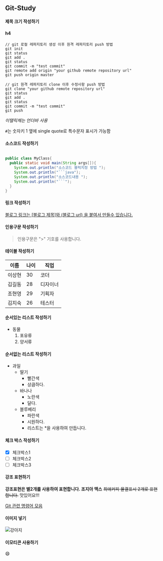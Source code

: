## Git-Study

#### 제목 크기 작성하기

#### h4 

```text
// git 로컬 레파지토리 생성 이후 원격 레파지토리 push 방법
git init
git status
git add .
git status
git commit -m "test commit"
git remote add origin "your github remote repository url"
git push origin master
```

```text
// git 원격 레파지토리 clone 이후 수정사항 push 방법
git clone "your github remote repository url"
git status
git add .
git status
git commit -m "test commit"
git push
```


_이탤릭체는 언더바 사용_

`#`는 숫자키 1 옆에 single quote로 특수문자 표시가 가능함


#### 소스코드 작성하기

```java

public class MyClass{
  public static void main(String args[]){
    System.out.println("소스코드 블럭지정 방법 ");
    System.out.println("```java");
    System.out.println("소스코드내용 ");
    System.out.println("```");
  }
}

```

#### 링크 작성하기

[블로그 링크는 [블로그 제목]와 (블로그 url) 을 붙여서 만들수 있습니다.](https://shlee0882.tistory.com)

#### 인용구문 작성하기

> 인용구문은 ">" 기호를 사용합니다.

#### 테이블 작성하기

이름 | 나이 | 직업
--- | --- | --- |
이상현 | 30 | 코더 |
김길동 | 28 | 디자이너 |
조현영 | 29 | 기획자 |
김지숙 | 26 | 테스터 |

#### 순서있는 리스트 작성하기

- 동물
  1. 포유류
  2. 양서류

#### 순서없는 리스트 작성하기

* 과일
  * 딸기
    * 빨간색
    * 상큼하다.
  * 바나나
    * 노란색
    * 달다.
  * 블루베리
    * 파란색
    * 시원하다.
    * 리스트는 *을 사용하여 만듭니다.
    
#### 체크 박스 작성하기

- [x] 체크박스1
- [ ] 체크박스2
- [ ] 체크박스3
    
#### 강조 표현하기

**강조표현은 별2개를 사용하여 표현합니다. 조지아 맥스** ~~최애커피 물결표시 2개로 표현합니다.~~ 맛있어요!!!
    
[Git 관련 명령어 모음](https://shlee0882.tistory.com/190)


#### 이미지 넣기
    
![강아지](https://i.pinimg.com/originals/79/a9/41/79a941de1bfe8d9fbea2369fef8c2e35.jpg)

#### 이모티콘 사용하기

:smile:
